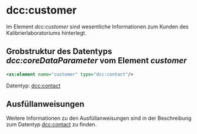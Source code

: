 # dcc:customer

Im Element *dcc:customer* sind wesentliche Informationen zum Kunden des 
Kalibrierlaboratoriums hinterlegt.

## Grobstruktur des Datentyps *dcc:coreDataParameter* vom Element *customer*
```xml
<xs:element name="customer" type="dcc:contact"/>
```

Datentyp: [dcc:contact](../auxElements/contact.md)

## Ausfüllanweisungen

Weitere Informationen zu den Ausfüllanweisungen sind in der Beschreibung zum 
Datentyp [dcc:contact](../auxElements/contact.md) zu finden.
